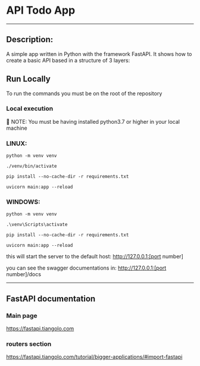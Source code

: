 # API Todo App
***
## Description:
A simple app written in Python with the framework FastAPI. It shows how to create a basic API based in a structure of 3 layers:

## Run Locally
To run the commands you must be on the root of the repository


### Local execution
🚨 NOTE: You must be having installed python3.7 or higher in your local machine
### LINUX:
``python -m venv venv``

``./venv/bin/activate``

``pip install --no-cache-dir -r requirements.txt``

``uvicorn main:app --reload``
### WINDOWS:
``python -m venv venv``

``.\venv\Scripts\activate``

``pip install --no-cache-dir -r requirements.txt``

``uvicorn main:app --reload``

this will start the server to the default host: http://127.0.0.1:[port number]

you can see the swagger documentations in: http://127.0.0.1:[port number]/docs

***

## FastAPI documentation

### Main page
https://fastapi.tiangolo.com

### routers section
https://fastapi.tiangolo.com/tutorial/bigger-applications/#import-fastapi
